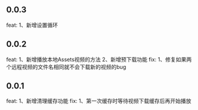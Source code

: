 ## 0.0.3
feat:
1、新增设置循环

## 0.0.2
feat:
1、新增播放本地Assets视频的方法
2、新增预下载功能
fix:
1、修复如果两个远程视频的文件名相同就不会下载新的视频的bug


## 0.0.1
feat:
1、新增清理缓存功能
fix:
1、第一次缓存时等待视频下载缓存后再开始播放
